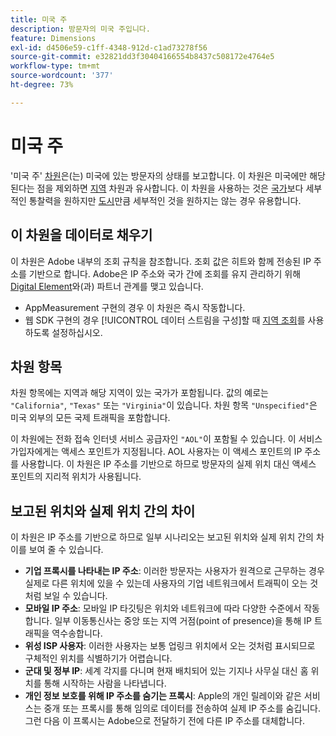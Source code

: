 ```yaml
---
title: 미국 주
description: 방문자의 미국 주입니다.
feature: Dimensions
exl-id: d4506e59-c1ff-4348-912d-c1ad73278f56
source-git-commit: e32821dd3f30404166554b8437c508172e4764e5
workflow-type: tm+mt
source-wordcount: '377'
ht-degree: 73%

---
```


# 미국 주

&#39;미국 주&#39; [차원](overview.md)은(는) 미국에 있는 방문자의 상태를 보고합니다. 이 차원은 미국에만 해당된다는 점을 제외하면 [지역](regions.md) 차원과 유사합니다. 이 차원을 사용하는 것은 [국가](countries.md)보다 세부적인 통찰력을 원하지만 [도시](cities.md)만큼 세부적인 것을 원하지는 않는 경우 유용합니다.

## 이 차원을 데이터로 채우기

이 차원은 Adobe 내부의 조회 규칙을 참조합니다. 조회 값은 히트와 함께 전송된 IP 주소를 기반으로 합니다. Adobe은 IP 주소와 국가 간에 조회를 유지 관리하기 위해 [Digital Element](https://www.digitalelement.com/)와(과) 파트너 관계를 맺고 있습니다.

* AppMeasurement 구현의 경우 이 차원은 즉시 작동합니다.
* 웹 SDK 구현의 경우 [!UICONTROL 데이터 스트림을 구성]할 때 [지역 조회](https://experienceleague.adobe.com/docs/experience-platform/datastreams/configure.html)를 사용하도록 설정하십시오.

## 차원 항목

차원 항목에는 지역과 해당 지역이 있는 국가가 포함됩니다. 값의 예로는 `"California"`, `"Texas"` 또는 `"Virginia"`이 있습니다. 차원 항목 `"Unspecified"`은 미국 외부의 모든 국제 트래픽을 포함합니다.

이 차원에는 전화 접속 인터넷 서비스 공급자인 `"AOL"`이 포함될 수 있습니다. 이 서비스 가입자에게는 액세스 포인트가 지정됩니다. AOL 사용자는 이 액세스 포인트의 IP 주소를 사용합니다. 이 차원은 IP 주소를 기반으로 하므로 방문자의 실제 위치 대신 액세스 포인트의 지리적 위치가 사용됩니다.

## 보고된 위치와 실제 위치 간의 차이

이 차원은 IP 주소를 기반으로 하므로 일부 시나리오는 보고된 위치와 실제 위치 간의 차이를 보여 줄 수 있습니다.

* **기업 프록시를 나타내는 IP 주소**: 이러한 방문자는 사용자가 원격으로 근무하는 경우 실제로 다른 위치에 있을 수 있는데 사용자의 기업 네트워크에서 트래픽이 오는 것처럼 보일 수 있습니다.
* **모바일 IP 주소**: 모바일 IP 타깃팅은 위치와 네트워크에 따라 다양한 수준에서 작동합니다. 일부 이동통신사는 중앙 또는 지역 거점(point of presence)을 통해 IP 트래픽을 역수송합니다.
* **위성 ISP 사용자**: 이러한 사용자는 보통 업링크 위치에서 오는 것처럼 표시되므로 구체적인 위치를 식별하기가 어렵습니다.
* **군대 및 정부 IP**: 세계 각지를 다니며 현재 배치되어 있는 기지나 사무실 대신 홈 위치를 통해 시작하는 사람을 나타냅니다.
* **개인 정보 보호를 위해 IP 주소를 숨기는 프록시**: Apple의 개인 릴레이와 같은 서비스는 중개 또는 프록시를 통해 임의로 데이터를 전송하여 실제 IP 주소를 숨깁니다. 그런 다음 이 프록시는 Adobe으로 전달하기 전에 다른 IP 주소를 대체합니다.
